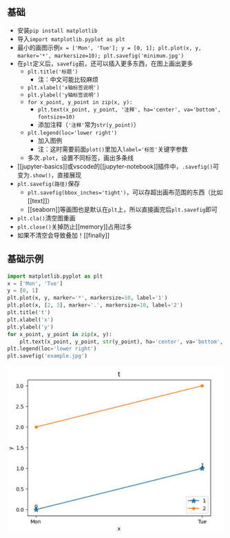 ## 基础
- 安装`pip install matplotlib`
- 导入`import matplotlib.pyplot as plt`
- 最小的画图示例`x = ['Mon', 'Tue']; y = [0, 1]; plt.plot(x, y, marker='*', markersize=10); plt.savefig('minimum.jpg')`
- 在`plt`定义后，`savefig`前，还可以插入更多东西，在图上画出更多
  - `plt.title('标题')`
    - 注：中文可能比较麻烦
  - `plt.xlabel('x轴标签说明')`
  - `plt.ylabel('y轴标签说明')`
  - `for x_point, y_point in zip(x, y):`
    - `plt.text(x_point, y_point, '注释', ha='center', va='bottom', fontsize=10)`
    - 添加注释（`'注释'`常为`str(y_point)`）
  - `plt.legend(loc='lower right')`
    - 加入图例
    - 注：这时需要前面`plot()`里加入`label='标签'`关键字参数
  - 多次`.plot`，设置不同标签，画出多条线
- [[jupyter-basics]]或vscode的[[jupyter-notebook]]插件中，`.savefig()`可变为`.show()`，直接展现
- `plt.savefig(路径)`保存
  - `plt.savefig(bbox_inches='tight')`，可以存超出画布范围的东西（比如[[text]]）
  - [[seaborn]]等画图也是默认在`plt`上，所以直接画完后`plt.savefig`即可
- `plt.cla()`清空图重画
- `plt.close()`关掉防止[[memory]]占用过多
- 如果不清空会导致叠加！[[finally]]
## 基础示例
```python
import matplotlib.pyplot as plt
x = ['Mon', 'Tue']
y = [0, 1]
plt.plot(x, y, marker='*', markersize=10, label='1')
plt.plot(x, [2, 3], marker='.', markersize=10, label='2')
plt.title('t')
plt.xlabel('x')
plt.ylabel('y')
for x_point, y_point in zip(x, y):
    plt.text(x_point, y_point, str(y_point), ha='center', va='bottom', fontsize=10)
plt.legend(loc='lower right')
plt.savefig('example.jpg')
```
![](example.png)